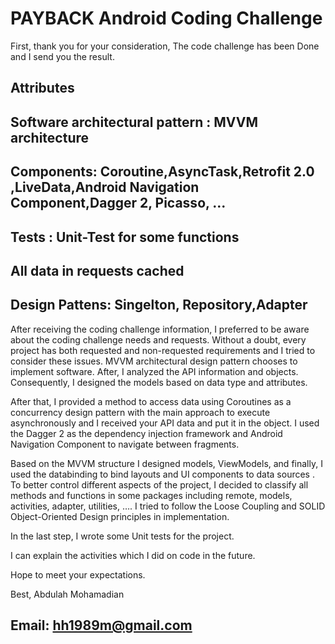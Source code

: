 
# PAYBACK Android Coding Challenge



First, thank you for your consideration,
The code challenge has been Done and I send you the result.

## Attributes

## Software architectural pattern :  MVVM architecture 
## Components: Coroutine,AsyncTask,Retrofit 2.0 ,LiveData,Android Navigation Component,Dagger 2, Picasso, ...
## Tests :  Unit-Test for some functions
## All data in requests cached
## Design Pattens: Singelton, Repository,Adapter

After receiving the coding challenge information, I preferred to be aware about the coding challenge needs and requests. Without a doubt, every project has both requested and non-requested requirements and I tried to consider these issues. MVVM architectural design pattern chooses to implement software. After, I analyzed the API information and objects. Consequently, I designed the models based on data type and attributes.     

After that, I provided a method to access data using Coroutines as a concurrency design pattern with the main approach to execute asynchronously and I received your API data and put it in the object. I used the Dagger 2 as the dependency injection framework and Android Navigation Component to navigate between fragments.

Based on the MVVM structure I designed models, ViewModels, and finally, I used the databinding to bind layouts and UI components to data sources . To better control different aspects of the project, I decided to classify all methods and functions in some packages including remote, models, activities, adapter, utilities, …. I tried to follow the Loose Coupling and SOLID Object-Oriented Design principles in implementation.

In the last step, I wrote some Unit tests for the project.


I can explain the activities which I did on code in the future.


Hope to meet your expectations.

Best,
Abdulah Mohamadian

## Email: hh1989m@gmail.com
